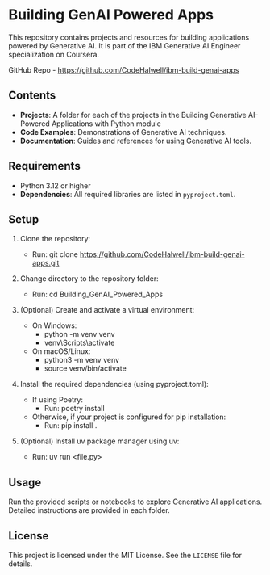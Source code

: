 # Building GenAI Powered Apps

This repository contains projects and resources for building applications powered by Generative AI. It is part of the IBM Generative AI Engineer specialization on Coursera.

GitHub Repo - https://github.com/CodeHalwell/ibm-build-genai-apps

## Contents

- **Projects**: A folder for each of the projects in the Building Generative AI-Powered Applications with Python module
- **Code Examples**: Demonstrations of Generative AI techniques.
- **Documentation**: Guides and references for using Generative AI tools.

## Requirements

- Python 3.12 or higher
- **Dependencies**: All required libraries are listed in `pyproject.toml`.

## Setup

1. Clone the repository:
    - Run: git clone https://github.com/CodeHalwell/ibm-build-genai-apps.git

2. Change directory to the repository folder:
    - Run: cd Building_GenAI_Powered_Apps

3. (Optional) Create and activate a virtual environment:
    - On Windows:
      - python -m venv venv
      - venv\Scripts\activate
    - On macOS/Linux:
      - python3 -m venv venv
      - source venv/bin/activate

4. Install the required dependencies (using pyproject.toml):
    - If using Poetry:
      - Run: poetry install
    - Otherwise, if your project is configured for pip installation:
      - Run: pip install .

5. (Optional) Install uv package manager using uv:
    - Run: uv run <file.py>


## Usage

Run the provided scripts or notebooks to explore Generative AI applications. Detailed instructions are provided in each folder.

## License

This project is licensed under the MIT License. See the `LICENSE` file for details.